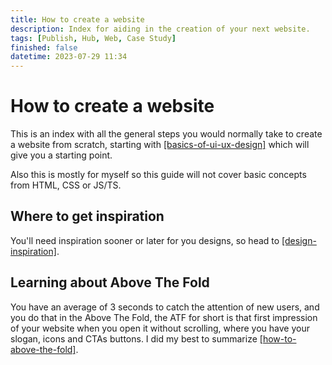 ```yaml
---
title: How to create a website
description: Index for aiding in the creation of your next website.
tags: [Publish, Hub, Web, Case Study]
finished: false
datetime: 2023-07-29 11:34
---
```


# How to create a website

This is an index with all the general steps you would normally take to create a
website from scratch, starting with [[basics-of-ui-ux-design]](./basics-of-ui-ux-design)
which will give you a starting point.

Also this is mostly for myself so this guide will not cover basic concepts from
HTML, CSS or JS/TS.

## Where to get inspiration

You'll need inspiration sooner or later for you designs, so head to
[[design-inspiration]](./design-inspiration).

## Learning about Above The Fold

You have an average of 3 seconds to catch the attention of new users, and you do
that in the Above The Fold, the ATF for short is that first impression of your
website when you open it without scrolling, where you have your slogan, icons
and CTAs buttons. I did my best to summarize [[how-to-above-the-fold]](./how-to-above-the-fold).
